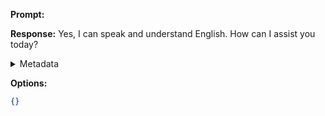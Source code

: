 **Prompt:**


**Response:**
Yes, I can speak and understand English. How can I assist you today?

<details><summary>Metadata</summary>

- Duration: 725 ms
- Datetime: 2023-10-09T09:26:59.457356
- Model: gpt-3.5-turbo-0613

</details>

**Options:**
```json
{}
```

